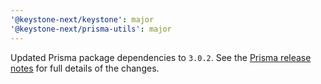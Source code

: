 ```yaml
---
'@keystone-next/keystone': major
'@keystone-next/prisma-utils': major
---
```


Updated Prisma package dependencies to `3.0.2`. See the [Prisma release notes](https://github.com/prisma/prisma/releases/tag/3.0.1) for full details of the changes.
